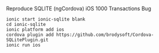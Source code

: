 Reproduce SQLITE (ngCordova) iOS 1000 Transactions Bug

    ionic start ionic-sqlite blank
    cd ionic-sqlite
    ionic platform add ios
    cordova plugin add https://github.com/brodysoft/Cordova-SQLitePlugin.git
    ionic run ios
